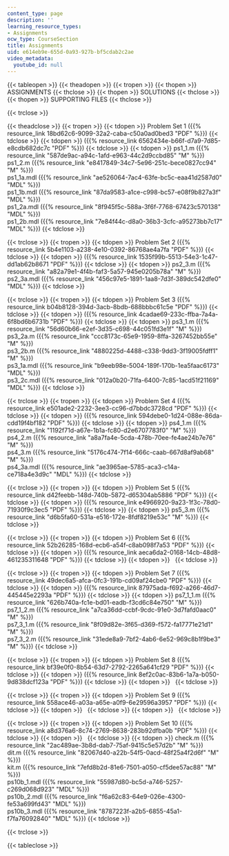 ```yaml
---
content_type: page
description: ''
learning_resource_types:
- Assignments
ocw_type: CourseSection
title: Assignments
uid: e614eb9e-655d-0a93-927b-bf5cdab2c2ae
video_metadata:
  youtube_id: null
---
```


{{< tableopen >}}
{{< theadopen >}}
{{< tropen >}}
{{< thopen >}}
ASSIGNMENTS
{{< thclose >}}
{{< thopen >}}
SOLUTIONS
{{< thclose >}}
{{< thopen >}}
SUPPORTING FILES
{{< thclose >}}

{{< trclose >}}

{{< theadclose >}}
{{< tropen >}}
{{< tdopen >}}
Problem Set 1 ({{% resource_link 18bd62c6-9099-32a2-caba-c50a0ad0bed3 "PDF" %}})
{{< tdclose >}}
{{< tdopen >}}
({{% resource_link 6562434e-b66f-d7a9-7d85-e8cdb682dc7c "PDF" %}})
{{< tdclose >}}
{{< tdopen >}}
ps1\_1.m ({{% resource_link "587de9ac-a94c-1afd-e963-44c2d9ccbd85" "M" %}})  
ps1\_2.m ({{% resource_link "e8417849-34c7-5e96-251c-bece0827cc94" "M" %}})  
ps1\_1a.mdl ({{% resource_link "ae526064-7ac4-63fe-bc5c-eaa41d2587d0" "MDL" %}})  
ps1\_1b.mdl ({{% resource_link "87da9583-a1ce-c998-bc57-e08f9b827a3f" "MDL" %}})  
ps1\_2a.mdl ({{% resource_link "8f945f5c-588a-3f6f-7768-67423c570138" "MDL" %}})  
ps1\_2b.mdl ({{% resource_link "7e84f44c-d8a0-36b3-3cfc-a95273bb7c17" "MDL" %}})
{{< tdclose >}}

{{< trclose >}}
{{< tropen >}}
{{< tdopen >}}
Problem Set 2 ({{% resource_link 5b4e1103-a238-4e10-0392-86768ae4a7fa "PDF" %}})
{{< tdclose >}}
{{< tdopen >}}
({{% resource_link 1535f99b-5513-54e3-1c47-dd1ab62b8671 "PDF" %}})
{{< tdclose >}}
{{< tdopen >}}
ps2\_3.m ({{% resource_link "a82a79e1-4f4b-faf3-5a57-945e0205b78a" "M" %}})  
ps2\_3a.mdl ({{% resource_link "456c97e5-1891-1aa8-7d3f-389dc542dfe0" "MDL" %}})
{{< tdclose >}}

{{< trclose >}}
{{< tropen >}}
{{< tdopen >}}
Problem Set 3 ({{% resource_link b04b8128-394d-3acb-8bdb-688bbbc61c5e "PDF" %}})
{{< tdclose >}}
{{< tdopen >}}
({{% resource_link 4cadae69-233c-ffba-7a4a-6f8bd6b6731b "PDF" %}})
{{< tdclose >}}
{{< tdopen >}}
ps3\_1.m ({{% resource_link "56d60b66-e2ef-3d35-c698-44c051fd3e1f" "M" %}})  
ps3\_2a.m ({{% resource_link "ccc8173c-65e9-1959-8ffa-3267452bb55e" "M" %}})  
ps3\_2b.m ({{% resource_link "4880225d-4488-c338-9dd3-3f19005fdff1" "M" %}})  
ps3\_1a.mdl ({{% resource_link "b9eeb98e-5004-189f-170b-1ea5faac6173" "MDL" %}})  
ps3\_2c.mdl ({{% resource_link "012a0b20-71fa-6400-7c85-1acd51f21169" "MDL" %}})
{{< tdclose >}}

{{< trclose >}}
{{< tropen >}}
{{< tdopen >}}
Problem Set 4 ({{% resource_link e501ade2-2232-3ee3-cc96-d7bbdc3728cd "PDF" %}})
{{< tdclose >}}
{{< tdopen >}}
({{% resource_link 594debe0-1d24-088e-86da-cdd19f4bf182 "PDF" %}})
{{< tdclose >}}
{{< tdopen >}}
ps4\_1.m ({{% resource_link "1192f71d-a67e-1b1a-fc80-d2e6707783f0" "M" %}})  
ps4\_2.m ({{% resource_link "a8a7fa4e-5cda-478b-70ee-fe4ae24b7e76" "M" %}})  
ps4\_3.m ({{% resource_link "5176c474-7f14-666c-caab-667d8af9ab68" "M" %}})  
ps4\_3a.mdl ({{% resource_link "ae3965ae-5785-aca3-c14a-ce718a4e3d9c" "MDL" %}})
{{< tdclose >}}

{{< trclose >}}
{{< tropen >}}
{{< tdopen >}}
Problem Set 5 ({{% resource_link d42feebb-148d-740b-5872-d65304ab5886 "PDF" %}})
{{< tdclose >}}
{{< tdopen >}}
({{% resource_link e4966920-9a23-1f3c-78d0-71930f9c3ec5 "PDF" %}})
{{< tdclose >}}
{{< tdopen >}}
ps5\_3.m ({{% resource_link "d6b5fa60-531a-e516-172e-8fdf8219e53c" "M" %}})
{{< tdclose >}}

{{< trclose >}}
{{< tropen >}}
{{< tdopen >}}
Problem Set 6 ({{% resource_link 52b26285-168d-ecb6-a54f-c8ab098f7a53 "PDF" %}})
{{< tdclose >}}
{{< tdopen >}}
({{% resource_link aeca6da2-0168-14cb-48d8-461235311648 "PDF" %}})
{{< tdclose >}}
{{< tdopen >}}
 
{{< tdclose >}}

{{< trclose >}}
{{< tropen >}}
{{< tdopen >}}
Problem Set 7 ({{% resource_link 49dec6a5-afca-0fc3-191b-cd09af24cbe0 "PDF" %}})
{{< tdclose >}}
{{< tdopen >}}
({{% resource_link 87975ada-f692-a266-46d7-445445e2293a "PDF" %}})
{{< tdclose >}}
{{< tdopen >}}
ps7\_1\_1.m ({{% resource_link "626b740a-fc1e-bd01-eadb-f3cd6c84e750" "M" %}})  
ps7\_1\_2.m ({{% resource_link "a7ca36dd-ccbf-9cdc-91e0-3d7fafd0aac0" "M" %}})  
ps7\_3\_1.m ({{% resource_link "8f09d82e-3f65-d369-f572-fa17771e21d1" "M" %}})  
ps7\_3\_2.m ({{% resource_link "31ede8a9-7bf2-4ab6-6e52-969c8b1f9be3" "M" %}})
{{< tdclose >}}

{{< trclose >}}
{{< tropen >}}
{{< tdopen >}}
Problem Set 8 ({{% resource_link bf39e0f0-8b54-63d7-2792-2265a641cf29 "PDF" %}})
{{< tdclose >}}
{{< tdopen >}}
({{% resource_link 8ef2c0ac-83b6-1a7a-b050-9d838dcf123a "PDF" %}})
{{< tdclose >}}
{{< tdopen >}}
 
{{< tdclose >}}

{{< trclose >}}
{{< tropen >}}
{{< tdopen >}}
Problem Set 9 ({{% resource_link 558ace46-a03a-a65e-a0f9-6e29596a3957 "PDF" %}})
{{< tdclose >}}
{{< tdopen >}}
 
{{< tdclose >}}
{{< tdopen >}}
 
{{< tdclose >}}

{{< trclose >}}
{{< tropen >}}
{{< tdopen >}}
Problem Set 10 ({{% resource_link a8d376a6-8c74-2769-8638-283b92dfba0b "PDF" %}})
{{< tdclose >}}
{{< tdopen >}}
 
{{< tdclose >}}
{{< tdopen >}}
check.m ({{% resource_link "2ac489ae-3b8d-dab7-75af-9415c5e57d2b" "M" %}})  
dit.m ({{% resource_link "82067d40-a22b-54f5-0acd-48f25a4f2d6f" "M" %}})  
kit.m ({{% resource_link "7efd8b2d-81e6-7501-a050-cf5dee57ac88" "M" %}})  
ps10b\_1.mdl ({{% resource_link "55987d80-bc5d-a746-5257-c269d068d923" "MDL" %}})  
ps10b\_2.mdl ({{% resource_link "f6a62c83-64e9-026e-4300-fe53a699fd43" "MDL" %}})  
ps10b\_3.mdl ({{% resource_link "8787223f-a2b5-6855-45a1-f7fa76092840" "MDL" %}})
{{< tdclose >}}

{{< trclose >}}

{{< tableclose >}}